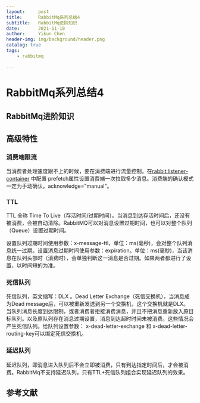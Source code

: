 ```yaml
---
layout:     post
title:      RabbitMq系列总结4
subtitle:   RabbitMq进阶知识
date:       2021-11-10
author:     Yikun Chen
header-img: img/background/header.png
catalog: true
tags:
    - rabbitmq

---
```



# RabbitMq系列总结4

RabbitMq进阶知识
--

## 高级特性

### 消费端限流

当消费者处理速度跟不上的时候，要在消费端进行流量控制。在<rabbit:listener-container> 中配置 prefetch属性设置消费端一次拉取多少消息。消费端的确认模式一定为手动确认。acknowledge="manual"。

### TTL

TTL 全称 Time To Live（存活时间/过期时间）。当消息到达存活时间后，还没有被消费，会被自动清除。RabbitMQ可以对消息设置过期时间，也可以对整个队列（Queue）设置过期时间。

设置队列过期时间使用参数：x-message-ttl，单位：ms(毫秒)，会对整个队列消息统一过期。设置消息过期时间使用参数：expiration。单位：ms(毫秒)，当该消息在队列头部时（消费时），会单独判断这一消息是否过期。如果两者都进行了设置，以时间短的为准。

### 死信队列

死信队列，英文缩写：DLX 。Dead Letter Exchange（死信交换机），当消息成为Dead message后，可以被重新发送到另一个交换机，这个交换机就是DLX。当队列消息长度到达限制，或者消费者拒接消费消息，并且不把消息重新放入原目标队列。以及原队列存在消息过期设置，消息到达超时时间未被消费。这些情况会产生死信队列。给队列设置参数： x-dead-letter-exchange 和 x-dead-letter-routing-key可以绑定死信交换机。

### 延迟队列

延迟队列，即消息进入队列后不会立即被消费，只有到达指定时间后，才会被消费。RabbitMq不支持延迟队列，只有TTL+死信队列组合实现延迟队列的效果。


参考文献
--